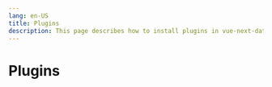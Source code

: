 ```yaml
---
lang: en-US
title: Plugins
description: This page describes how to install plugins in vue-next-datatable.
---
```


# Plugins